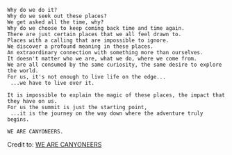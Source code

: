     Why do we do it?
    Why do we seek out these places?
    We get asked all the time, why?
    Why do we choose to keep coming back time and time again.
    There are just certain places that we all feel drawn to.
    Places with a calling that are impossible to ignore.
    We discover a profound meaning in these places.
    An extraordinary connection with something more than ourselves.
    It doesn't matter who we are, what we do, where we come from.
    We are all consumed by the same curiosity, the same desire to explore the world.
    For us, it's not enough to live life on the edge...
     ...we have to live over it.

    It is impossible to explain the magic of these places, the impact that they have on us.
    For us the summit is just the starting point, 
     ...it is the journey on the way down where the adventure truly begins.
     
    WE ARE CANYONEERS.

Credit to: [WE ARE CANYONEERS](https://vimeo.com/148696696)
